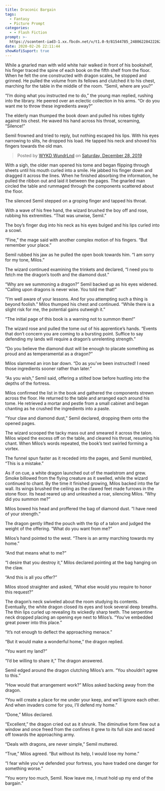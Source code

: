 ```yaml
---
title: Draconic Bargain
tags:
  - Fantasy
  - Picture Prompt
categories:
  - - Flash Fiction
prompt: >-
  https://scontent-iad3-1.xx.fbcdn.net/v/t1.0-9/81544785_2480622842226233_8029671475629785088_n.jpg?_nc_cat=108&_nc_oc=AQk2tMmkbvYfwJ0CSynbd_EuuUDSvHbeKhtK5d1m_ZLgmHYNr2MvAZu4JkPkoZ5Xz8o&_nc_ht=scontent-iad3-1.xx&oh=5e86b3057e005656c5776d4041eaa93f&oe=5E8EB74D
date: 2020-02-26 22:11:44
showKofiSuport: true
---
```


While a gnarled man with wild white hair walked in front of his bookshelf, his finger traced the spine of each book on the fifth shelf from the floor. When he felt the one constructed with dragon scales, he stopped and grinned. He pulled the volume from its fellows and clutched it to his chest, marching for the table in the middle of the room. “Semil, where are you?”

“I’m doing what you instructed me to do,” the young man replied, rushing into the library. He peered over an eclectic collection in his arms. “Or do you want me to throw these ingredients away?”

The elderly man thumped the book down and pulled his robes tightly against his chest. He waved his hand across his throat, screaming, “Silence!”

Semil frowned and tried to reply, but nothing escaped his lips. With his eyes narrowing to slits, he dropped his load.<!-- more --> He tapped his neck and shoved his fingers towards the old man.

<div class="center"><div id="fb-root"></div><script async defer crossorigin="anonymous" src="https://connect.facebook.net/en_US/sdk.js#xfbml=1&version=v9.0" nonce="d7bWvQDt"></script><div class="fb-post" data-href="https://www.facebook.com/permalink.php?story_fbid=2480622888892895&amp;id=2056374031317785" data-width="350" data-show-text="true"><blockquote cite="https://www.facebook.com/permalink.php?story_fbid=2480622888892895&amp;id=2056374031317785" class="fb-xfbml-parse-ignore">Posted by <a href="https://www.facebook.com/WYKD-WundrLnd-2056374031317785/">WYKD  WundrLnd</a> on&nbsp;<a href="https://www.facebook.com/permalink.php?story_fbid=2480622888892895&amp;id=2056374031317785">Saturday, December 28, 2019</a></blockquote></div></div>

With a sigh, the older man opened his tome and began flipping through sheets until his mouth curled into a smile. He jabbed his finger down and dragged it across the lines. When he finished absorbing the information, he pulled the ribbon out and laid it between the pages. The gnarled man circled the table and rummaged through the components scattered about the floor.

The silenced Semil stepped on a groping finger and tapped his throat.

With a wave of his free hand, the wizard brushed the boy off and rose, rubbing his extremities. “That was unwise, Semil.”

The boy’s finger dug into his neck as his eyes bulged and his lips curled into a scowl.

“Fine,” the mage said with another complex motion of his fingers. “But remember your place.”

Semil rubbed his jaw as he pulled the open book towards him. “I am sorry for my tone, Milos.”

The wizard continued examining the trinkets and declared, “I need you to fetch me the dragon’s tooth and the diamond dust.”

“Why are we summoning a dragon?” Semil backed up as his eyes widened. “Calling upon dragons is never wise. You told me that!”

“I’m well aware of your lessons. And for you attempting such a thing is beyond foolish.” Milos thumped his chest and continued. “While there is a slight risk for me, the potential gains outweigh it.”

“The initial page of this book is a warning not to summon them!”

The wizard rose and pulled the tome out of his apprentice’s hands. “Events that don’t concern you are coming to a bursting point. Suffice to say defending my lands will require a dragon’s unrelenting strength.”

“Do you believe the diamond dust will be enough to placate something as proud and as temperamental as a dragon?”

Milos slammed an iron bar down. “Do as you’ve been instructed! I need those ingredients sooner rather than later.”

“As you wish,” Semil said, offering a stilted bow before hustling into the depths of the fortress.

Milos confirmed the list in the book and gathered the components strewn across the floor. He returned to the table and arranged each around his tome. He retrieved a mortar and pestle from a small cabinet and began chanting as he crushed the ingredients into a paste.

“Your claw and diamond dust,” Semil declared, dropping them onto the opened pages.

The wizard scooped the tacky mass out and smeared it across the talon. Milos wiped the excess off on the table, and cleared his throat, resuming his chant. When Milos’s words repeated, the book’s text swirled forming a vortex.

The funnel spun faster as it receded into the pages, and Semil mumbled, “This is a mistake.”

As if on cue, a white dragon launched out of the maelstrom and grew. Smoke billowed from the flying creature as it swelled, while the wizard continued to chant. By the time it finished growing, Milos backed into the far wall. Its wings brushed the ceiling as the clawed feet made furrows in the stone floor. Its head reared up and unleashed a roar, silencing Milos. “Why did you summon me?”

Milos bowed his head and proffered the bag of diamond dust. “I have need of your strength.”

The dragon gently lifted the pouch with the tip of a talon and judged the weight of the offering. “What do you want from me?”

Milos’s hand pointed to the west. “There is an army marching towards my home.”

“And that means what to me?”

“I desire that you destroy it,” Milos declared pointing at the bag hanging on the claw.

“And this is all you offer?”

Milos stood straighter and asked, “What else would you require to honor this request?”

The dragon’s neck swiveled about the room studying its contents. Eventually, the white dragon closed its eyes and took several deep breaths. The thin lips curled up revealing its wickedly sharp teeth. The serpentine neck dropped placing an opening eye next to Milos’s. “You’ve embedded great power into this place.”

“It’s not enough to deflect the approaching menace.”

“But it would make a wonderful home,” the dragon replied.

“You want my land?”

“I’d be willing to share it,” The dragon answered.

Semil edged around the dragon clutching Milos’s arm. “You shouldn’t agree to this.”

“How would that arrangement work?” Milos asked backing away from the dragon.

“You will create a place for me under your keep, and we’ll ignore each other. And when invaders come for you, I’ll defend my home.”

“Done,” Milos declared.

“Excellent,” the dragon cried out as it shrunk. The diminutive form flew out a window and once freed from the confines it grew to its full size and raced off towards the approaching army.

“Deals with dragons, are never simple,” Semil muttered.

“True,” Milos agreed. “But without its help, I would lose my home.”

“I fear while you’ve defended your fortress, you have traded one danger for something worse.”

“You worry too much, Semil. Now leave me, I must hold up my end of the bargain.”